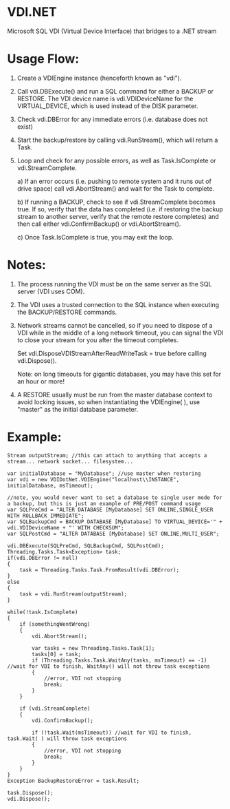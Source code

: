 # VDI.NET
Microsoft SQL VDI (Virtual Device Interface) that bridges to a .NET stream

# Usage Flow:
1) Create a VDIEngine instance (henceforth known as "vdi").

2) Call vdi.DBExecute() and run a SQL command for either a BACKUP or RESTORE.
   The VDI device name is vdi.VDIDeviceName for the VIRTUAL_DEVICE, which is used instead of the DISK parameter.

3) Check vdi.DBError for any immediate errors (i.e. database does not exist)

4) Start the backup/restore by calling vdi.RunStream(), which will return a Task.

5) Loop and check for any possible errors, as well as Task.IsComplete or vdi.StreamComplete.
   
   a) If an error occurs (i.e. pushing to remote system and it runs out of drive space) call vdi.AbortStream() and wait for the Task to complete.
   
   b) If running a BACKUP, check to see if vdi.StreamComplete becomes true. If so, verify that the data has completed (i.e. if restoring the backup stream to another server, verify that the remote restore completes) and then call either vdi.ConfirmBackup() or vdi.AbortStream().
   
   c) Once Task.IsComplete is true, you may exit the loop.

# Notes:
1) The process running the VDI must be on the same server as the SQL server (VDI uses COM).

2) The VDI uses a trusted connection to the SQL instance when executing the BACKUP/RESTORE commands.

3) Network streams cannot be cancelled, so if you need to dispose of a VDI while in the middle of a long network timeout, you can signal the VDI to close your stream for you after the timeout completes.
   
   Set vdi.DisposeVDIStreamAfterReadWriteTask = true before calling vdi.Dispose().
   
   Note: on long timeouts for gigantic databases, you may have this set for an hour or more!

4) A RESTORE usually must be run from the master database context to avoid locking issues, so when instantiating the VDIEngine( ), use "master" as the initial database parameter.

# Example:
```
Stream outputStream; //this can attach to anything that accepts a stream... network socket... filesystem...

var initialDatabase = "MyDatabase"; //use master when restoring
var vdi = new VDIDotNet.VDIEngine("localhost\\INSTANCE", initialDatabase, msTimeout);

//note, you would never want to set a database to single user mode for a backup, but this is just an example of PRE/POST command usage
var SQLPreCmd = "ALTER DATABASE [MyDatabase] SET ONLINE,SINGLE_USER WITH ROLLBACK IMMEDIATE";
var SQLBackupCmd = BACKUP DATABASE [MyDatabase] TO VIRTUAL_DEVICE='" + vdi.VDIDeviceName + "' WITH CHECKSUM";
var SQLPostCmd = "ALTER DATABASE [MyDatabase] SET ONLINE,MULTI_USER";

vdi.DBExecute(SQLPreCmd, SQLBackupCmd, SQLPostCmd);
Threading.Tasks.Task<Exception> task;
if(vdi.DBError != null)
{
    task = Threading.Tasks.Task.FromResult(vdi.DBError);
}
else
{
    task = vdi.RunStream(outputStream);
}

while(!task.IsComplete)
{
    if (somethingWentWrong)
    {
        vdi.AbortStream();

        var tasks = new Threading.Tasks.Task[1];
        tasks[0] = task;
        if (Threading.Tasks.Task.WaitAny(tasks, msTimeout) == -1) //wait for VDI to finish, WaitAny() will not throw task exceptions
        {
            //error, VDI not stopping
            break;
        }
    }

    if (vdi.StreamComplete)
    {
        vdi.ConfirmBackup();

        if (!task.Wait(msTimeout)) //wait for VDI to finish, task.Wait( ) will throw task exceptions
        {
            //error, VDI not stopping
            break;
        }
    }
}
Exception BackupRestoreError = task.Result;

task.Dispose();
vdi.Dispose();
```
